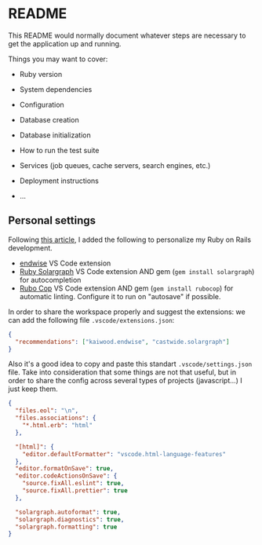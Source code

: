 # README

This README would normally document whatever steps are necessary to get the
application up and running.

Things you may want to cover:

- Ruby version

- System dependencies

- Configuration

- Database creation

- Database initialization

- How to run the test suite

- Services (job queues, cache servers, search engines, etc.)

- Deployment instructions

- ...

## Personal settings

Following [this article](https://dev.to/vvo/the-three-extensions-you-need-for-rails-in-vs-code-5h7j), I added the following to personalize my Ruby on Rails development.

- [endwise](https://marketplace.visualstudio.com/items?itemName=kaiwood.endwise) VS Code extension
- [Ruby Solargraph](https://marketplace.visualstudio.com/items?itemName=castwide.solargraph) VS Code extension AND gem (`gem install solargraph`) for autocompletion
- [Rubo Cop](https://rubocop.org/) VS Code extension AND gem (`gem install rubocop`) for automatic linting. Configure it to run on "autosave" if possible.

In order to share the workspace properly and suggest the extensions: we can add the following file `.vscode/extensions.json`:

```json
{
  "recommendations": ["kaiwood.endwise", "castwide.solargraph"]
}
```

Also it's a good idea to copy and paste this standart `.vscode/settings.json` file.
Take into consideration that some things are not that useful, but in order to share the config across several types of projects (javascript...) I just keep them.

```json
{
  "files.eol": "\n",
  "files.associations": {
    "*.html.erb": "html"
  },

  "[html]": {
    "editor.defaultFormatter": "vscode.html-language-features"
  },
  "editor.formatOnSave": true,
  "editor.codeActionsOnSave": {
    "source.fixAll.eslint": true,
    "source.fixAll.prettier": true
  },

  "solargraph.autoformat": true,
  "solargraph.diagnostics": true,
  "solargraph.formatting": true
}
```
